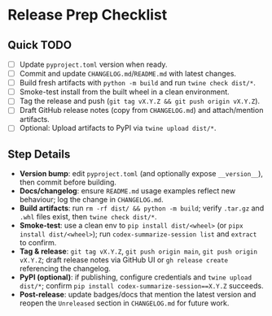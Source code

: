 # Release Prep Checklist

## Quick TODO
- [ ] Update `pyproject.toml` version when ready.
- [ ] Commit and update `CHANGELOG.md`/`README.md` with latest changes.
- [ ] Build fresh artifacts with `python -m build` and run `twine check dist/*`.
- [ ] Smoke-test install from the built wheel in a clean environment.
- [ ] Tag the release and push (`git tag vX.Y.Z && git push origin vX.Y.Z`).
- [ ] Draft GitHub release notes (copy from `CHANGELOG.md`) and attach/mention artifacts.
- [ ] Optional: Upload artifacts to PyPI via `twine upload dist/*`.

## Step Details
- **Version bump**: edit `pyproject.toml` (and optionally expose `__version__`), then commit before building.
- **Docs/changelog**: ensure `README.md` usage examples reflect new behaviour; log the change in `CHANGELOG.md`.
- **Build artifacts**: run `rm -rf dist/ && python -m build`; verify `.tar.gz` and `.whl` files exist, then `twine check dist/*`.
- **Smoke-test**: use a clean env to `pip install dist/<wheel>` (or `pipx install dist/<wheel>`); run `codex-summarize-session list` and `extract` to confirm.
- **Tag & release**: `git tag vX.Y.Z`, `git push origin main`, `git push origin vX.Y.Z`; draft release notes via GitHub UI or `gh release create` referencing the changelog.
- **PyPI (optional)**: if publishing, configure credentials and `twine upload dist/*`; confirm `pip install codex-summarize-session==X.Y.Z` succeeds.
- **Post-release**: update badges/docs that mention the latest version and reopen the `Unreleased` section in `CHANGELOG.md` for future work.
